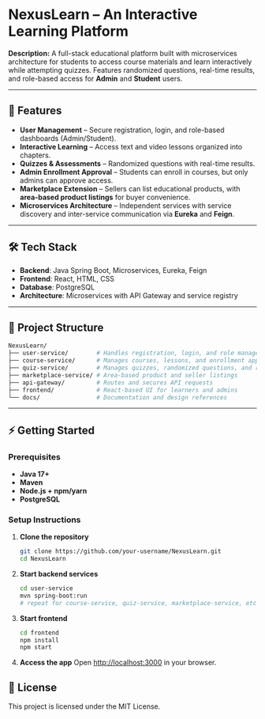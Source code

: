 # NexusLearn – An Interactive Learning Platform

**Description:**
A full-stack educational platform built with microservices architecture for students to access course materials and learn interactively while attempting quizzes. Features randomized questions, real-time results, and role-based access for **Admin** and **Student** users.

---

## 🚀 Features

* **User Management** – Secure registration, login, and role-based dashboards (Admin/Student).
* **Interactive Learning** – Access text and video lessons organized into chapters.
* **Quizzes & Assessments** – Randomized questions with real-time results.
* **Admin Enrollment Approval** – Students can enroll in courses, but only admins can approve access.
* **Marketplace Extension** – Sellers can list educational products, with **area-based product listings** for buyer convenience.
* **Microservices Architecture** – Independent services with service discovery and inter-service communication via **Eureka** and **Feign**.

---

## 🛠️ Tech Stack

* **Backend**: Java Spring Boot, Microservices, Eureka, Feign
* **Frontend**: React, HTML, CSS
* **Database**: PostgreSQL
* **Architecture**: Microservices with API Gateway and service registry

---

## 📂 Project Structure

```bash
NexusLearn/
├── user-service/        # Handles registration, login, and role management
├── course-service/      # Manages courses, lessons, and enrollment approvals
├── quiz-service/        # Manages quizzes, randomized questions, and results
├── marketplace-service/ # Area-based product and seller listings
├── api-gateway/         # Routes and secures API requests
├── frontend/            # React-based UI for learners and admins
└── docs/                # Documentation and design references
```

---

## ⚡ Getting Started

### Prerequisites

* **Java 17+**
* **Maven**
* **Node.js + npm/yarn**
* **PostgreSQL**

### Setup Instructions

1. **Clone the repository**

   ```bash
   git clone https://github.com/your-username/NexusLearn.git
   cd NexusLearn
   ```

2. **Start backend services**

   ```bash
   cd user-service
   mvn spring-boot:run
   # repeat for course-service, quiz-service, marketplace-service, etc.
   ```

3. **Start frontend**

   ```bash
   cd frontend
   npm install
   npm start
   ```

4. **Access the app**
   Open [http://localhost:3000](http://localhost:3000) in your browser.

## 📜 License

This project is licensed under the MIT License.

